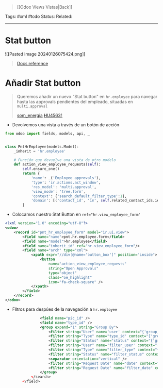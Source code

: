 > [[Odoo Views Vistas|Back]]

Tags: #xml #todo 
Status: 
Related: 

___

# Stat button

![[Pasted image 20240126075424.png]]
> [Docs reference](https://www.odoo.com/documentation/15.0/es/developer/tutorials/getting_started/12_sprinkles.html?highlight=buttons#stat-buttons)

# Añadir Stat button

> Queremos añadir un nuevo "Stat button" en `hr.employee` para navegar hasta las approvals pendientes del empleado, situadas en `multi.approval`
> 
> [som_energia](https://github.com/puntsistemes/som-energia_odoo/commit/9fac9198068b2fb2fda840f51e5a9416c6acd1ec)
> [HU45631](https://odoo.puntsistemes.com/web#id=45631&model=project.task&view_type=form&cids=1&menu_id=979)



- Devolvemos una vista a través de un botón de acción
  
```python
from odoo import fields, models, api, _


class PntHrEmployee(models.Model):
    _inherit = 'hr.employee'

	# Función que devuelve una vista de otro modelo
	def action_view_employee_requests(self):
		self.ensure_one()
		return {
			'name': _('Employee approvals'),
			'type': 'ir.actions.act_window',
			'res_model': 'multi.approval',
			'view_mode': 'tree,form',
			'context': {'search_default_filter_type':1},
			'domain': [('contact_id', 'in', self.related_contact_ids.ids)],
		}
```

- Colocamos nuestro Stat Button en `ref="hr.view_employee_form"`

```xml
<?xml version="1.0" encoding="utf-8"?>
<odoo>
    <record id="pnt_hr_employee_form" model="ir.ui.view">
        <field name="name">pnt.hr.employee.form</field>
        <field name="model">hr.employee</field>
        <field name="inherit_id" ref="hr.view_employee_form"/>
        <field name="arch" type="xml">
            <xpath expr="//div[@name='button_box']" position="inside">
                <button 
	                name="action_view_employee_requests"
	                string="Open Approvals"
	                type="object"
	                class="oe_highlight"
	                icon="fa-check-square" />
            </xpath>
        </field>
    </record>
</odoo>
```

- FIltros para despúes de la navegación a `hr.employee`

```xml
                <field name="pic_id" />
                <field name="type_id" />
                <group expand="1" string="Group By">
                    <filter string="User" name='user' context="{'group_by':'user_id'}"/>
                    <filter string="Type" name="type_id" context="{'group_by':'type_id'}"/>
                    <filter string="Status" name="status" context="{'group_by':'state'}"/>
                    <filter string="User" name='filter_user' context="{'group_by':'user_id'}"/>
                    <filter string="Type" name="filter_type" context="{'group_by':'type_id'}"/>
                    <filter string="Status" name="filter_status" context="{'group_by':'state'}"/>
                    <separator orientation="vertical" />
                    <filter string="Request Date" name="date" context="{'group_by':'request_date:month'}"/>
                    <filter string="Request Date" name="filter_date" context="{'group_by':'request_date:month'}"/>
                </group>
            </search>
        </field>
```